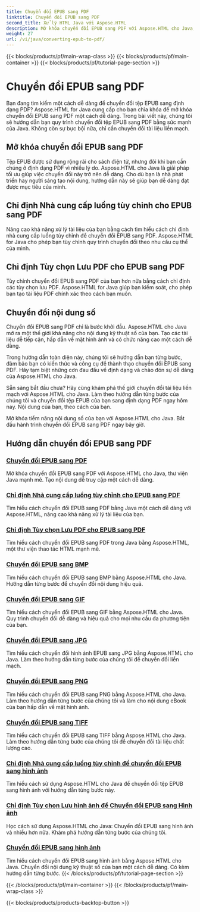 ```yaml
---
title: Chuyển đổi EPUB sang PDF
linktitle: Chuyển đổi EPUB sang PDF
second_title: Xử lý HTML Java với Aspose.HTML
description: Mở khóa chuyển đổi EPUB sang PDF với Aspose.HTML cho Java, thư viện Java mạnh mẽ. Tạo nội dung dễ truy cập một cách dễ dàng.
weight: 27
url: /vi/java/converting-epub-to-pdf/
---
```


{{< blocks/products/pf/main-wrap-class >}}
{{< blocks/products/pf/main-container >}}
{{< blocks/products/pf/tutorial-page-section >}}

# Chuyển đổi EPUB sang PDF


Bạn đang tìm kiếm một cách dễ dàng để chuyển đổi tệp EPUB sang định dạng PDF? Aspose.HTML for Java cung cấp cho bạn chìa khóa để mở khóa chuyển đổi EPUB sang PDF một cách dễ dàng. Trong bài viết này, chúng tôi sẽ hướng dẫn bạn quy trình chuyển đổi tệp EPUB sang PDF bằng sức mạnh của Java. Không còn sự bực bội nữa, chỉ cần chuyển đổi tài liệu liền mạch.

## Mở khóa chuyển đổi EPUB sang PDF

Tệp EPUB được sử dụng rộng rãi cho sách điện tử, nhưng đôi khi bạn cần chúng ở định dạng PDF vì nhiều lý do. Aspose.HTML cho Java là giải pháp tối ưu giúp việc chuyển đổi này trở nên dễ dàng. Cho dù bạn là nhà phát triển hay người sáng tạo nội dung, hướng dẫn này sẽ giúp bạn dễ dàng đạt được mục tiêu của mình.

## Chỉ định Nhà cung cấp luồng tùy chỉnh cho EPUB sang PDF

Nâng cao khả năng xử lý tài liệu của bạn bằng cách tìm hiểu cách chỉ định nhà cung cấp luồng tùy chỉnh để chuyển đổi EPUB sang PDF. Aspose.HTML for Java cho phép bạn tùy chỉnh quy trình chuyển đổi theo nhu cầu cụ thể của mình.

## Chỉ định Tùy chọn Lưu PDF cho EPUB sang PDF

Tùy chỉnh chuyển đổi EPUB sang PDF của bạn hơn nữa bằng cách chỉ định các tùy chọn lưu PDF. Aspose.HTML for Java giúp bạn kiểm soát, cho phép bạn tạo tài liệu PDF chính xác theo cách bạn muốn.

## Chuyển đổi nội dung số

Chuyển đổi EPUB sang PDF chỉ là bước khởi đầu. Aspose.HTML cho Java mở ra một thế giới khả năng cho nội dung kỹ thuật số của bạn. Tạo các tài liệu dễ tiếp cận, hấp dẫn về mặt hình ảnh và có chức năng cao một cách dễ dàng.

Trong hướng dẫn toàn diện này, chúng tôi sẽ hướng dẫn bạn từng bước, đảm bảo bạn có kiến thức và công cụ để thành thạo chuyển đổi EPUB sang PDF. Hãy tạm biệt những cơn đau đầu về định dạng và chào đón sự dễ dàng của Aspose.HTML cho Java.

Sẵn sàng bắt đầu chưa? Hãy cùng khám phá thế giới chuyển đổi tài liệu liền mạch với Aspose.HTML cho Java. Làm theo hướng dẫn từng bước của chúng tôi và chuyển đổi tệp EPUB của bạn sang định dạng PDF ngay hôm nay. Nội dung của bạn, theo cách của bạn.

Mở khóa tiềm năng nội dung số của bạn với Aspose.HTML cho Java. Bắt đầu hành trình chuyển đổi EPUB sang PDF ngay bây giờ.
## Hướng dẫn chuyển đổi EPUB sang PDF
### [Chuyển đổi EPUB sang PDF](./convert-epub-to-pdf/)
Mở khóa chuyển đổi EPUB sang PDF với Aspose.HTML cho Java, thư viện Java mạnh mẽ. Tạo nội dung dễ truy cập một cách dễ dàng.
### [Chỉ định Nhà cung cấp luồng tùy chỉnh cho EPUB sang PDF](./convert-epub-to-pdf-specify-custom-stream-provider/)
Tìm hiểu cách chuyển đổi EPUB sang PDF bằng Java một cách dễ dàng với Aspose.HTML, nâng cao khả năng xử lý tài liệu của bạn.
### [Chỉ định Tùy chọn Lưu PDF cho EPUB sang PDF](./convert-epub-to-pdf-specify-pdf-save-options/)
Tìm hiểu cách chuyển đổi EPUB sang PDF trong Java bằng Aspose.HTML, một thư viện thao tác HTML mạnh mẽ.
### [Chuyển đổi EPUB sang BMP](./convert-epub-to-bmp/)
Tìm hiểu cách chuyển đổi EPUB sang BMP bằng Aspose.HTML cho Java. Hướng dẫn từng bước để chuyển đổi nội dung hiệu quả.
### [Chuyển đổi EPUB sang GIF](./convert-epub-to-gif/)
Tìm hiểu cách chuyển đổi EPUB sang GIF bằng Aspose.HTML cho Java. Quy trình chuyển đổi dễ dàng và hiệu quả cho mọi nhu cầu đa phương tiện của bạn.
### [Chuyển đổi EPUB sang JPG](./convert-epub-to-jpg/)
Tìm hiểu cách chuyển đổi hình ảnh EPUB sang JPG bằng Aspose.HTML cho Java. Làm theo hướng dẫn từng bước của chúng tôi để chuyển đổi liền mạch.
### [Chuyển đổi EPUB sang PNG](./convert-epub-to-png/)
Tìm hiểu cách chuyển đổi EPUB sang PNG bằng Aspose.HTML cho Java. Làm theo hướng dẫn từng bước của chúng tôi và làm cho nội dung eBook của bạn hấp dẫn về mặt hình ảnh.
### [Chuyển đổi EPUB sang TIFF](./convert-epub-to-tiff/)
Tìm hiểu cách chuyển đổi EPUB sang TIFF bằng Aspose.HTML cho Java. Làm theo hướng dẫn từng bước của chúng tôi để chuyển đổi tài liệu chất lượng cao.
### [Chỉ định Nhà cung cấp luồng tùy chỉnh để chuyển đổi EPUB sang hình ảnh](./convert-epub-to-image-specify-custom-stream-provider/)
Tìm hiểu cách sử dụng Aspose.HTML cho Java để chuyển đổi tệp EPUB sang hình ảnh với hướng dẫn từng bước này.
### [Chỉ định Tùy chọn Lưu hình ảnh để Chuyển đổi EPUB sang Hình ảnh](./convert-epub-to-image-specify-image-save-options/)
Học cách sử dụng Aspose.HTML cho Java: Chuyển đổi EPUB sang hình ảnh và nhiều hơn nữa. Khám phá hướng dẫn từng bước của chúng tôi.
### [Chuyển đổi EPUB sang hình ảnh](./convert-epub-to-image/)
Tìm hiểu cách chuyển đổi EPUB sang hình ảnh bằng Aspose.HTML cho Java. Chuyển đổi nội dung kỹ thuật số của bạn một cách dễ dàng. Có kèm hướng dẫn từng bước.
{{< /blocks/products/pf/tutorial-page-section >}}

{{< /blocks/products/pf/main-container >}}
{{< /blocks/products/pf/main-wrap-class >}}

{{< blocks/products/products-backtop-button >}}
